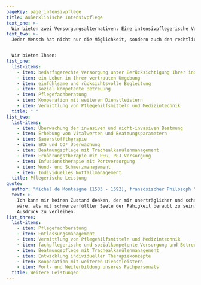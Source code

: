 ```yaml
---
pageKey: page_intensivpflege
title: Außerklinische Intensivpflege
text_one: >-
  Wir bieten zwei Versorgungsalternativen: Eine intensivpflegerische Versorgung zu Hause oder in einer unserer ambulant betreuten Wohngemeinschaften für Menschen mit intensivpflegerischem Bedarf.
text_two: >-
  Jeder Mensch hat nicht nur die Möglichkeit, sondern auch den rechtlichen Anspruch auf eine adäquate Versorgung im Rahmen der häuslichen Krankenpflege. So kann der Wunsch vieler Betroffener, in den eigenen vier Wänden leben zu wollen, verwirklicht werden. Wir stimmen Therapie und ambulante Versorgung mit unseren kompetenten Teams und Ihrem ärztlichen Fachpersonal auf Ihre Wünsche und die Bedürfnisse Ihrer zu pflegenden Angehörigen ab. Wir können Ihnen helfen, den Wunsch, in den eigenen vier Wänden leben zu wollen, zu verwirklichen.


  Wir bieten Ihnen:
list_one:
  list-items:
    - item: bedarfsgerechte Versorgung unter Berücksichtigung Ihrer individuellen Lebensgewohnheiten rund um die Uhr
    - item: ein Leben in Ihrer vertrauten Umgebung
    - item: einfühlsame und rücksichtsvolle Begleitung
    - item: sozial kompetente Betreuung
    - item: Pflegefachberatung
    - item: Kooperation mit weiteren Dienstleistern
    - item: Vermittlung von Pflegehilfsmitteln und Medizintechnik
  title: " "
list_two:
  list-items:
    - item: Überwachung der invasiven und nicht-invasiven Beatmung
    - item: Erhebung von Vitalwerten und Beatmungsparametern
    - item: Sauerstofftherapie
    - item: EKG und CO² Überwachung
    - item: Beatmungspflege mit Trachealkanülenmanagement
    - item: Ernährungstherapie mit PEG, PEJ Versorgung
    - item: Infusionstherapie mit Portversorgung
    - item: Wund- und Schmerzmanagement
    - item: Individuelles Notfallmanagement
  title: Pflegerische Leistung
quote:
  author: "Michel de Montaigne (1533 - 1592), französischer Philosoph "
  text: >-
    Ich kann mir keinen Zustand denken, der mir unerträglicher und schauerlicher
    wäre, als mit schmerzerfüllter Seele der Fähigkeit beraubt zu sein, ihr
    Ausdruck zu verleihen.
list_three:
  list-items:
    - item: Pflegefachberatung
    - item: Entlassungsmanagement
    - item: Vermittlung von Pflegehilfsmitteln und Medizintechnik
    - item: fachpflegerische und sozialkompetente Versorgung und Betreuung
    - item: Beatmungspflege mit Trachealkanülenmanagement
    - item: Entwicklung individueller Therapiekonzepte
    - item: Kooperation mit weiteren Dienstleistern
    - item: Fort- und Weiterbildung unseres Fachpersonals
  title: Weitere Leistungen
---
```

